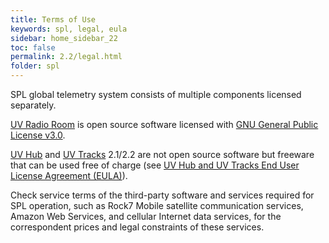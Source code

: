 ```yaml
---
title: Terms of Use
keywords: spl, legal, eula
sidebar: home_sidebar_22
toc: false
permalink: 2.2/legal.html
folder: spl
---
```


SPL global telemetry system consists of multiple components licensed separately.

[UV Radio Room](radioroom.html) is open source software licensed with [GNU General Public License v3.0](https://github.com/envirover/SPLRadioRoom/blob/master/LICENSE).

[UV Hub](uvhub.html) and [UV Tracks](uvtracks.html) 2.1/2.2 are not open source software but freeware that can be used free of charge (see [UV Hub and UV Tracks End User License Agreement (EULA)](uvhub-eula.html)).

Check service terms of the third-party software and services required for SPL operation, such as Rock7 Mobile satellite communication services, Amazon Web Services, and cellular Internet data services, for the correspondent prices and legal constraints of these services.
